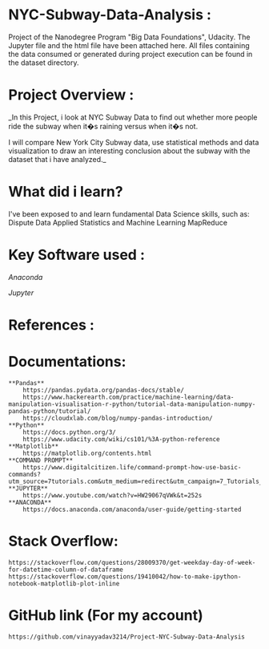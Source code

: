 ﻿# NYC-Subway-Data-Analysis :

Project of the Nanodegree Program "Big Data Foundations", Udacity. The Jupyter file and the html file have been attached here. All files containing the data consumed or generated during project execution can be found in the dataset directory.

# Project Overview :

_In this Project, i look at NYC Subway Data to find out whether more people ride the subway when it�s raining versus when it�s not.

I will compare New York City Subway data, use statistical methods and data visualization to draw an interesting conclusion about the subway with the dataset that i have analyzed._

# What did i learn?

I've been exposed to and learn fundamental Data Science skills, such as: Dispute Data Applied Statistics and Machine Learning MapReduce

# Key Software used :

  _*Anaconda*_

  _*Jupyter*_

# References :

# Documentations:
    **Pandas**
        https://pandas.pydata.org/pandas-docs/stable/
        https://www.hackerearth.com/practice/machine-learning/data-manipulation-visualisation-r-python/tutorial-data-manipulation-numpy-pandas-python/tutorial/
        https://cloudxlab.com/blog/numpy-pandas-introduction/
    **Python**
        https://docs.python.org/3/
        https://www.udacity.com/wiki/cs101/%3A-python-reference
    **Matplotlib**
        https://matplotlib.org/contents.html
    **COMMAND PROMPT**
        https://www.digitalcitizen.life/command-prompt-how-use-basic-commands?utm_source=7tutorials.com&utm_medium=redirect&utm_campaign=7_Tutorials_Redirect
    **JUPYTER**
        https://www.youtube.com/watch?v=HW29067qVWk&t=252s
    **ANACONDA**
        https://docs.anaconda.com/anaconda/user-guide/getting-started

# Stack Overflow:
    https://stackoverflow.com/questions/28009370/get-weekday-day-of-week-for-datetime-column-of-dataframe
    https://stackoverflow.com/questions/19410042/how-to-make-ipython-notebook-matplotlib-plot-inline

# GitHub link (For my account)
    https://github.com/vinayyadav3214/Project-NYC-Subway-Data-Analysis
